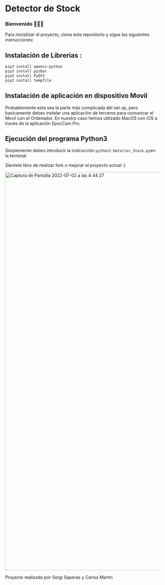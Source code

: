 # Detector de Stock 

### **Bienvenido 👾👾👾**
Para inicializar el proyecto, clona este repositorio y sigue las siguientes instrucciones:
## Instalación de Librerias :
```bash
pip3 install opencv-python
pip3 install pyzbar
pip3 install PyQt5
pip3 install tempfile
```
## Instalación de aplicación en dispositivo Movil
Probablemente esta sea la parte más complicada del set up, pero basicamente debes instalar una aplicación de terceros 
para comunicar el Movil con el Ordenador. En nuestro caso hemos utilizado MacOS con iOS a través de la aplicación EpocCam Pro.
    
## Ejecución del programa Python3 
    
Simplemente debes introducir la instrucción `python3 Detector_Stock.py`en la terminal

Sientete libre de realizar fork o mejorar el proyecto actual :) 



<img width="1295" alt="Captura de Pantalla 2022-07-02 a las 4 44 27" src="https://user-images.githubusercontent.com/62452212/176983835-da43187d-02b1-4d92-a565-43c82f5e87b2.png">


Proyecto realizado por Sergi Saperas y Carlos Martin 
